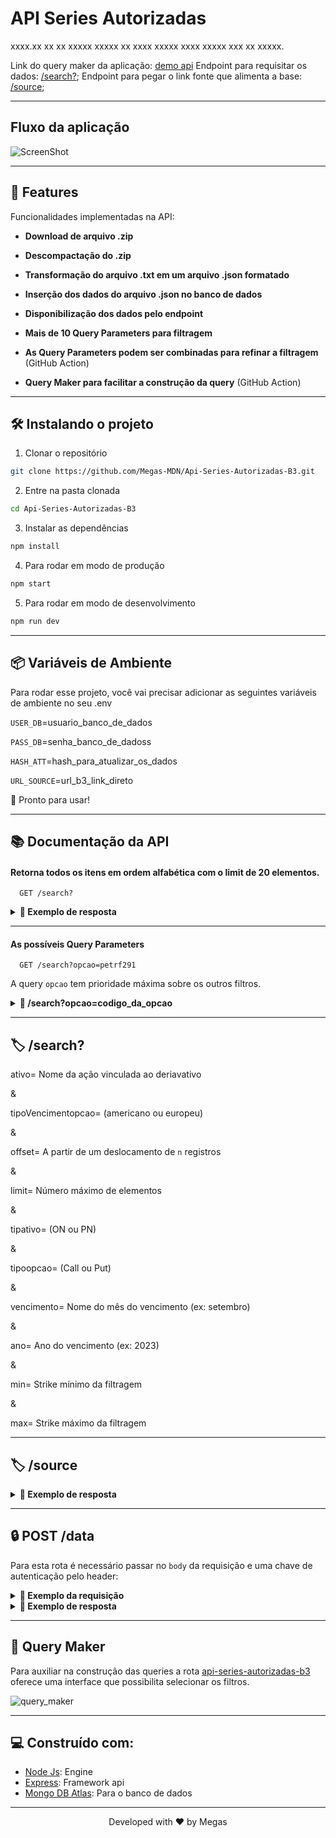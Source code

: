 # API Series Autorizadas

xxxx.xx xx xx xxxxx xxxxx xx xxxx xxxxx xxxx xxxxx xxx xx xxxxx.

Link do query maker da aplicação: [demo api](https://api-series-autorizadas-b3.up.railway.app/)
Endpoint para requisitar os dados: [/search?](https://api-series-autorizadas-b3.up.railway.app/search?);
Endpoint para pegar o link fonte que alimenta a base: [/source](https://api-series-autorizadas-b3.up.railway.app/source);

<hr>

## Fluxo da aplicação

![ScreenShot](https://i.imgur.com/BA39ey3.png)

<hr>

## 🧐 Features

Funcionalidades implementadas na API:

- **Download de arquivo .zip**

- **Descompactação do .zip**

- **Transformação do arquivo .txt em um arquivo .json formatado**

- **Inserção dos dados do arquivo .json no banco de dados**

- **Disponibilização dos dados pelo endpoint**

- **Mais de 10 Query Parameters para filtragem**

- **As Query Parameters podem ser combinadas para refinar a filtragem** (GitHub Action)

- **Query Maker para facilitar a construção da query** (GitHub Action)

<hr>

## 🛠️ Instalando o projeto

1. Clonar o repositório

```bash
git clone https://github.com/Megas-MDN/Api-Series-Autorizadas-B3.git
```

2. Entre na pasta clonada

```bash
cd Api-Series-Autorizadas-B3
```

3. Instalar as dependências

```bash
npm install
```

4. Para rodar em modo de produção

```bash
npm start
```

5. Para rodar em modo de desenvolvimento

```bash
npm run dev
```

<hr>

## 📦 Variáveis de Ambiente

Para rodar esse projeto, você vai precisar adicionar as seguintes variáveis de ambiente no seu .env

`USER_DB`=usuario_banco_de_dados

`PASS_DB`=senha_banco_de_dadoss

`HASH_ATT`=hash_para_atualizar_os_dados

`URL_SOURCE`=url_b3_link_direto

🌟 Pronto para usar!

<hr>

## 📚 Documentação da API

#### Retorna todos os itens em ordem alfabética com o limit de 20 elementos.

```http
  GET /search?
```

<details>
  <summary><strong>📝 Exemplo de resposta</strong></summary><br />

```json
{
  "series": [
    {
      "tipoDaSerie": 2,
      "ativPrincipal": "3R PETROLEUM",
      "tipoAtivoPrincipal": "ON NM",
      "labelDerivativo": "OPCOES COMPRA",
      "ticket": "RRRPH900",
      "tipoDerivativo": "Americano",
      "strike": 90,
      "vencimento": "2023-08-18T00:00:00.000Z"
    },
    {
      "tipoDaSerie": 2,
      "ativPrincipal": "3R PETROLEUM",
      "tipoAtivoPrincipal": "ON NM",
      "labelDerivativo": "OPCOES VENDA",
      "ticket": "RRRPT900",
      "tipoDerivativo": "Europeu",
      "strike": 90,
      "vencimento": "2023-08-18T00:00:00.000Z"
    },
    {
      "tipoDaSerie": 2,
      "ativPrincipal": "3R PETROLEUM",
      "tipoAtivoPrincipal": "ON NM",
      "labelDerivativo": "OPCOES COMPRA",
      "ticket": "RRRPF884",
      "tipoDerivativo": "Europeu",
      "strike": 88.4,
      "vencimento": "2023-06-16T00:00:00.000Z"
    },
    {
      "tipoDaSerie": 2,
      "ativPrincipal": "3R PETROLEUM",
      "tipoAtivoPrincipal": "ON NM",
      "labelDerivativo": "OPCOES VENDA",
      "ticket": "RRRPR884",
      "tipoDerivativo": "Europeu",
      "strike": 88.4,
      "vencimento": "2023-06-16T00:00:00.000Z"
    },
    {
      "tipoDaSerie": 2,
      "ativPrincipal": "3R PETROLEUM",
      "tipoAtivoPrincipal": "ON NM",
      "labelDerivativo": "OPCOES VENDA",
      "ticket": "RRRPQ210",
      "tipoDerivativo": "Europeu",
      "strike": 77.25,
      "vencimento": "2023-05-19T00:00:00.000Z"
    },
    {
      "tipoDaSerie": 2,
      "ativPrincipal": "3R PETROLEUM",
      "tipoAtivoPrincipal": "ON NM",
      "labelDerivativo": "OPCOES COMPRA",
      "ticket": "RRRPE210",
      "tipoDerivativo": "Americano",
      "strike": 77.25,
      "vencimento": "2023-05-19T00:00:00.000Z"
    },
    {
      "tipoDaSerie": 2,
      "ativPrincipal": "3R PETROLEUM",
      "tipoAtivoPrincipal": "ON NM",
      "labelDerivativo": "OPCOES VENDA",
      "ticket": "RRRPP675",
      "tipoDerivativo": "Europeu",
      "strike": 67.5,
      "vencimento": "2023-04-20T00:00:00.000Z"
    },
    {
      "tipoDaSerie": 2,
      "ativPrincipal": "3R PETROLEUM",
      "tipoAtivoPrincipal": "ON NM",
      "labelDerivativo": "OPCOES COMPRA",
      "ticket": "RRRPD675",
      "tipoDerivativo": "Europeu",
      "strike": 67.5,
      "vencimento": "2023-04-20T00:00:00.000Z"
    },
    {
      "tipoDaSerie": 2,
      "ativPrincipal": "3R PETROLEUM",
      "tipoAtivoPrincipal": "ON NM",
      "labelDerivativo": "OPCOES VENDA",
      "ticket": "RRRPT670",
      "tipoDerivativo": "Europeu",
      "strike": 67,
      "vencimento": "2023-08-18T00:00:00.000Z"
    },
    {
      "tipoDaSerie": 2,
      "ativPrincipal": "3R PETROLEUM",
      "tipoAtivoPrincipal": "ON NM",
      "labelDerivativo": "OPCOES COMPRA",
      "ticket": "RRRPH670",
      "tipoDerivativo": "Americano",
      "strike": 67,
      "vencimento": "2023-08-18T00:00:00.000Z"
    },
    {
      "tipoDaSerie": 2,
      "ativPrincipal": "3R PETROLEUM",
      "tipoAtivoPrincipal": "ON NM",
      "labelDerivativo": "OPCOES COMPRA",
      "ticket": "RRRPD650",
      "tipoDerivativo": "Americano",
      "strike": 65,
      "vencimento": "2023-04-20T00:00:00.000Z"
    },
    {
      "tipoDaSerie": 2,
      "ativPrincipal": "3R PETROLEUM",
      "tipoAtivoPrincipal": "ON NM",
      "labelDerivativo": "OPCOES VENDA",
      "ticket": "RRRPP650",
      "tipoDerivativo": "Europeu",
      "strike": 65,
      "vencimento": "2023-04-20T00:00:00.000Z"
    },
    {
      "tipoDaSerie": 2,
      "ativPrincipal": "3R PETROLEUM",
      "tipoAtivoPrincipal": "ON NM",
      "labelDerivativo": "OPCOES COMPRA",
      "ticket": "RRRPB650",
      "tipoDerivativo": "Americano",
      "strike": 65,
      "vencimento": "2024-02-16T00:00:00.000Z"
    },
    {
      "tipoDaSerie": 2,
      "ativPrincipal": "3R PETROLEUM",
      "tipoAtivoPrincipal": "ON NM",
      "labelDerivativo": "OPCOES VENDA",
      "ticket": "RRRPN650",
      "tipoDerivativo": "Europeu",
      "strike": 65,
      "vencimento": "2024-02-16T00:00:00.000Z"
    },
    {
      "tipoDaSerie": 2,
      "ativPrincipal": "3R PETROLEUM",
      "tipoAtivoPrincipal": "ON NM",
      "labelDerivativo": "OPCOES COMPRA",
      "ticket": "RRRPD630",
      "tipoDerivativo": "Americano",
      "strike": 63,
      "vencimento": "2023-04-20T00:00:00.000Z"
    },
    {
      "tipoDaSerie": 2,
      "ativPrincipal": "3R PETROLEUM",
      "tipoAtivoPrincipal": "ON NM",
      "labelDerivativo": "OPCOES VENDA",
      "ticket": "RRRPP630",
      "tipoDerivativo": "Europeu",
      "strike": 63,
      "vencimento": "2023-04-20T00:00:00.000Z"
    },
    {
      "tipoDaSerie": 2,
      "ativPrincipal": "3R PETROLEUM",
      "tipoAtivoPrincipal": "ON NM",
      "labelDerivativo": "OPCOES COMPRA",
      "ticket": "RRRPF606",
      "tipoDerivativo": "Americano",
      "strike": 60.65,
      "vencimento": "2023-06-16T00:00:00.000Z"
    },
    {
      "tipoDaSerie": 2,
      "ativPrincipal": "3R PETROLEUM",
      "tipoAtivoPrincipal": "ON NM",
      "labelDerivativo": "OPCOES VENDA",
      "ticket": "RRRPR606",
      "tipoDerivativo": "Europeu",
      "strike": 60.65,
      "vencimento": "2023-06-16T00:00:00.000Z"
    },
    {
      "tipoDaSerie": 2,
      "ativPrincipal": "3R PETROLEUM",
      "tipoAtivoPrincipal": "ON NM",
      "labelDerivativo": "OPCOES VENDA",
      "ticket": "RRRPT600",
      "tipoDerivativo": "Europeu",
      "strike": 60,
      "vencimento": "2023-08-18T00:00:00.000Z"
    },
    {
      "tipoDaSerie": 2,
      "ativPrincipal": "3R PETROLEUM",
      "tipoAtivoPrincipal": "ON NM",
      "labelDerivativo": "OPCOES COMPRA",
      "ticket": "RRRPH600",
      "tipoDerivativo": "Americano",
      "strike": 60,
      "vencimento": "2023-08-18T00:00:00.000Z"
    }
  ]
}
```

</details>

<hr>

#### As possíveis Query Parameters

```http
  GET /search?opcao=petrf291
```

A query `opcao` tem prioridade máxima sobre os outros filtros.

<details>
  <summary><strong>📝 /search?opcao=codigo_da_opcao</strong></summary><br />

```json
{
  "series": [
    {
      "tipoDaSerie": 2,
      "ativPrincipal": "PETROBRAS",
      "tipoAtivoPrincipal": "PN N2",
      "labelDerivativo": "OPCOES COMPRA",
      "ticket": "PETRF291",
      "tipoDerivativo": "Europeu",
      "strike": 26.05,
      "vencimento": "2023-06-16T00:00:00.000Z"
    }
  ]
}
```

</details>

<hr>

## 🏷️ /search?

ativo= Nome da ação vinculada ao deriavativo

&

tipoVencimentopcao= (americano ou europeu)

&

offset= A partir de um deslocamento de `n` registros

&

limit= Número máximo de elementos

&

tipativo= (ON ou PN)

&

tipoopcao= (Call ou Put)

&

vencimento= Nome do mês do vencimento (ex: setembro)

&

ano= Ano do vencimento (ex: 2023)

&

min= Strike mínimo da filtragem

&

max= Strike máximo da filtragem

<hr>

## 🏷️ /source

<details>
  <summary><strong>📝 Exemplo de resposta </strong></summary><br />

```json
{
  "message": "Source na base de dados.",
  "text": "Lista Completa de Séries Autorizadas",
  "src": "Link direto para download das séries autorizadas na b3",
  "date": "2023-10-06"
}
```

</details>

<hr>

## 🔒️ POST /data

Para esta rota é necessário passar no `body` da requisição e uma chave de autenticação pelo header:

<details>
  <summary><strong>📝 Exemplo da requisição </strong></summary><br />

```json
{
  "body": {
    "src": "link atualizado para o download do .zip na b3"
  },
  "headers": {
    "Authorization": "HASH_ATT"
  }
}
```

</details>

<details>
  <summary><strong>📝 Exemplo de resposta </strong></summary><br />

```json
{
  "message": "Updated!",
  "total": 41622,
  "header": "01|20230406|20230407|00:01:08",
  "randomOption": {
    "tipoDaSerie": 2,
    "ativPrincipal": "DIRECIONAL",
    "tipoAtivoPrincipal": "ON NM",
    "labelDerivativo": "OPCOES COMPRA",
    "ticket": "DIRRD160",
    "tipoDerivativo": "Americano",
    "strike": 16,
    "vencimento": "04/20/2023"
  }
}
```

</details>

<hr>

## 🔧 Query Maker

Para auxiliar na construção das queries a rota [api-series-autorizadas-b3](https://api-series-autorizadas-b3.up.railway.app/) oferece uma interface que possibilita selecionar os filtros.

![query_maker](https://i.imgur.com/g3TxOZs.png)

<hr>

## 💻 Construído com:

- [Node Js](https://nodejs.org/en): Engine
- [Express](https://expressjs.com/pt-br/): Framework api
- [Mongo DB Atlas](https://www.mongodb.com/atlas/database): Para o banco de dados

<hr>
<p align="center">
Developed with ❤️ by Megas
</p>
